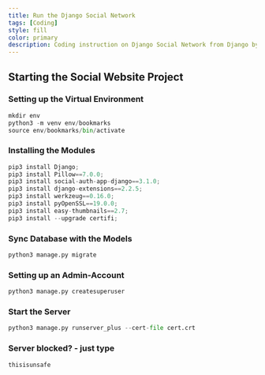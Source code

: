 ```yaml
---
title: Run the Django Social Network
tags: [Coding]
style: fill
color: primary
description: Coding instruction on Django Social Network from Django by Example.
---
```


## Starting the Social Website Project

### Setting up the Virtual Environment
```python
mkdir env
python3 -m venv env/bookmarks
source env/bookmarks/bin/activate
```

### Installing the Modules
```python
pip3 install Django;
pip3 install Pillow==7.0.0;
pip3 install social-auth-app-django==3.1.0;
pip3 install django-extensions==2.2.5;
pip3 install werkzeug==0.16.0;
pip3 install pyOpenSSL==19.0.0;
pip3 install easy-thumbnails==2.7;
pip3 install --upgrade certifi;
```

### Sync Database with the Models
```python
python3 manage.py migrate
```

### Setting up an Admin-Account
```python
python3 manage.py createsuperuser
```

### Start the Server
```python
python3 manage.py runserver_plus --cert-file cert.crt
```

### Server blocked? - just type
```python
thisisunsafe
```
